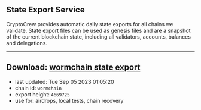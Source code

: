 ## State Export Service
CryptoCrew provides automatic daily state exports for all chains we validate. State export files can be used as genesis files and are a snapshot of the current blockchain state, including all validators, accounts, balances and delegations.

---
**Download: [wormchain state export](https://dl.ccvalidators.com/SERVICE/wormchain/wormchain_export_4669725.json)**
---

- last updated: Tue Sep 05 2023 01:05:20
- chain id: `wormchain`
- export height: `4669725`
- use for: airdrops, local tests, chain recovery
